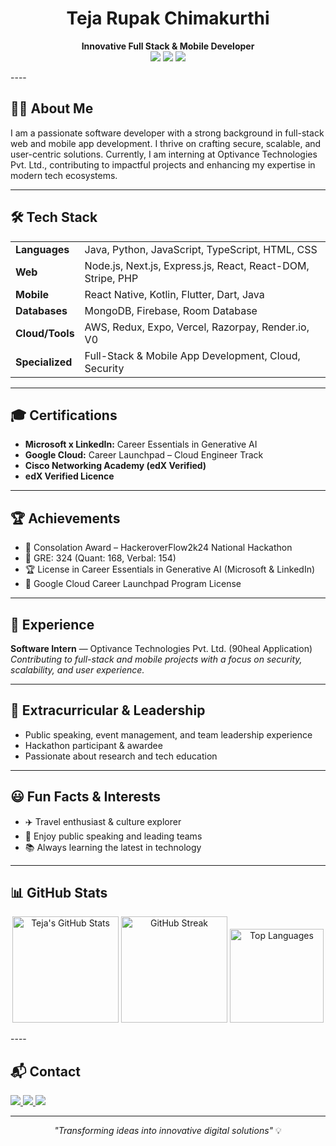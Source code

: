 <h1 align="center">Teja Rupak Chimakurthi</h1> 
<p align="center">
  <b>Innovative Full Stack & Mobile Developer</b><br> 
  <img src="https://img.shields.io/badge/Software%20Intern-Optivance%20Technologies%20Pvt%20Ltd-43d8c9?style=flat-square"/> 
  <img src="https://img.shields.io/badge/Location-Eluru,%20Andhra%20Pradesh,%20India-ffa69e?style=flat-square"/>         
  <img src="https://img.shields.io/badge/Email-rupakchimakurthi1811@gmail.com-D44638?style=flat-square&logo=gmail&logoColor=white"/> 
</p>  
----
 
## 👨‍💻 About Me     

I am a passionate software developer with a strong background in full-stack web and mobile app development. I thrive on crafting secure, scalable, and user-centric solutions. Currently, I am interning at Optivance Technologies Pvt. Ltd., contributing to impactful projects and enhancing my expertise in modern tech ecosystems.
   
----
    
## 🛠️ Tech Stack

<table>
  <tr>
    <td><b>Languages</b></td>
    <td>Java, Python, JavaScript, TypeScript, HTML, CSS</td>
  </tr> 
  <tr> 
    <td><b>Web</b></td>
    <td>Node.js, Next.js, Express.js, React, React-DOM, Stripe, PHP</td>
  </tr>
  <tr>
    <td><b>Mobile</b></td>
    <td>React Native, Kotlin, Flutter, Dart, Java</td>
  </tr>
  <tr>
    <td><b>Databases</b></td>
    <td>MongoDB, Firebase, Room Database</td>
  </tr>
  <tr>
    <td><b>Cloud/Tools</b></td>
    <td>AWS, Redux, Expo, Vercel, Razorpay, Render.io, V0</td>
  </tr> 
  <tr>
    <td><b>Specialized</b></td>
    <td>Full-Stack & Mobile App Development, Cloud, Security</td>
  </tr>
</table>
  
---

## 🎓 Certifications

- <b>Microsoft x LinkedIn:</b> Career Essentials in Generative AI  
- <b>Google Cloud:</b> Career Launchpad – Cloud Engineer Track  
- <b>Cisco Networking Academy (edX Verified)</b>  
- <b>edX Verified Licence</b>
  
----

## 🏆 Achievements

- 🏅 Consolation Award – HackeroverFlow2k24 National Hackathon  
- 📜 GRE: 324 (Quant: 168, Verbal: 154)  
- 🏆 License in Career Essentials in Generative AI (Microsoft & LinkedIn)  
- 🏅 Google Cloud Career Launchpad Program License  

---

## 💼 Experience

<b>Software Intern</b> — Optivance Technologies Pvt. Ltd. (90heal Application)  
<i>Contributing to full-stack and mobile projects with a focus on security, scalability, and user experience.</i>

---

## 🌟 Extracurricular & Leadership

- Public speaking, event management, and team leadership experience  
- Hackathon participant & awardee  
- Passionate about research and tech education


----

## 😃 Fun Facts & Interests

- ✈️ Travel enthusiast & culture explorer  
- 🎤 Enjoy public speaking and leading teams  
- 📚 Always learning the latest in technology

----

## 📊 GitHub Stats


<p align="center">
  <img src="https://github-readme-stats.vercel.app/api?username=rupak1811&show_icons=true&theme=github_dark&hide_border=true&count_private=true&include_all_commits=true" height="170" alt="Teja's GitHub Stats"/>
  <img src="https://github-readme-streak-stats.herokuapp.com/?user=rupak1811&theme=ayu-mirage&hide_border=true" height="170" alt="GitHub Streak"/>
  <img src="https://github-readme-stats.vercel.app/api/top-langs/?username=rupak1811&layout=compact&theme=midnight-purple&hide_border=true&langs_count=8" height="150" alt="Top Languages"/>
</p>
----

## 📬 Contact
<p>
  <a href="mailto:rupakchimakurthi1811@gmail.com">
    <img src="https://img.shields.io/badge/Email-rupakchimakurthi1811@gmail.com-D44638?style=flat-square&logo=gmail&logoColor=white"/>
  </a>
  <a href="https://www.linkedin.com/in/your-linkedin/" target="_blank">
    <img src="https://img.shields.io/badge/LinkedIn-Teja%20Rupak%20Chimakiurthi-0077b5?style=flat-square&logo=linkedin&logoColor=white"/>
  </a>
  <img src="https://img.shields.io/badge/Phone-%2B91%209398098589-43d8c9?style=flat-square&logo=phone&logoColor=white"/>
</p>

---

<p align="center"><i>"Transforming ideas into innovative digital solutions"</i> 💡</p>

<!--
**rupak1811/rupak1811** is a ✨ special ✨ repository because its `README.md` (this file) appears on your GitHub profile.
--> 
